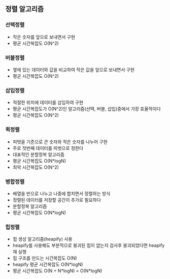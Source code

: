 ## 정렬 알고리즘

### 선택정렬

- 작은 숫자를 앞으로 보내면서 구현
- 평균 시간복잡도 O(N^2)

### 버블정렬

- 옆에 있는 데이터와 값을 비교하여 작은 값을 앞으로 보내면서 구현
- 평균 시간복잡도 O(N^2)

### 삽입정렬

- 적절한 위치에 데이터를 삽입하여 구현
- 평균 시간복잡도가 O(N^2)인 알고리즘(선택, 버블, 삽입)중에서 가장 효율적이다
- 평균 시간복잡도 O(N^2)

### 퀵정렬

- 피벗을 기준으로 큰 숫자와 작은 숫자를 나누어 구현
- 주로 첫번째 데이터를 피벗으로 정한다
- 대표적인 분할정복 알고리즘
- 평균 시간복잡도 O(N\*logN)
- 최악 시간복잡도 O(N^2)

### 병합정렬

- 배열을 반으로 나누고 나중에 합치면서 정렬하는 방식
- 정렬된 데이터를 저장할 공간이 추가로 필요하다
- 분할정복 알고리즘
- 평균 시간복잡도 O(N\*logN)

### 힙정렬

- 힙 생성 알고리즘(heapify) 사용
- heapify를 사용해도 부분적으로 붕괴된 힙이 없는지 검사후 붕괴되었다면 heapify 재 실행
- 힙 구조를 만드는 시간복잡도 O(N)
- heapify 평균 시간복잡도 O(N\*logN)
- 평균 시간복잡도 O(N + N\*logN) = O(N\*logN)
